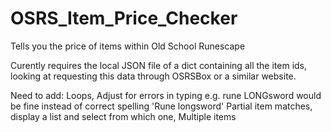 # OSRS_Item_Price_Checker
Tells you the price of items within Old School Runescape

Curently requires the local JSON file of a dict containing all the item ids,
looking at requesting this data through OSRSBox or a similar website.

Need to add:
  Loops, 
  Adjust for errors in typing e.g. rune LONGsword would be fine
    instead of correct spelling 'Rune longsword'
  Partial item matches, display a list and select from which one,
  Multiple items
